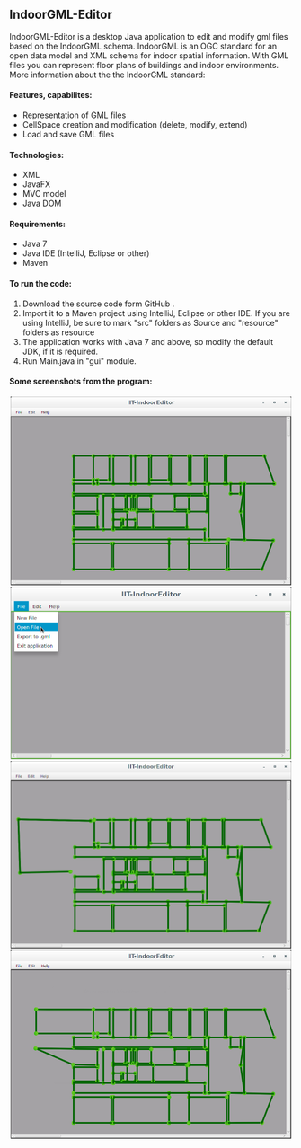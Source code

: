 ## IndoorGML-Editor

IndoorGML-Editor is a desktop Java application to edit and modify gml files based on the IndoorGML schema. IndoorGML is an OGC standard for an open data model and XML schema for indoor spatial information. With GML files you can represent floor plans of buildings and indoor environments. More information about the the IndoorGML standard:

#### Features, capabilites:
* Representation of GML files
* CellSpace creation and modification (delete, modify, extend)
* Load and save GML files

#### Technologies:
* XML
* JavaFX
* MVC model
* Java DOM

#### Requirements:

* Java 7
* Java IDE (IntelliJ, Eclipse or other)
* Maven

#### To run the code:

1. Download the source code form GitHub .
2. Import it to a Maven project using IntelliJ, Eclipse or other IDE.
   If you are using IntelliJ, be sure to mark "src" folders as Source and "resource" folders as resource
3. The application works with Java 7 and above, so modify the default JDK, if it is required.
4. Run Main.java in "gui" module.

#### Some screenshots from the program:

<p align="center">
  <img src="resources/unnamed.png" width=500 >
  <br>
   <img src="resources/loading.png" width=500 >
  <br>
 <img src="resources/unnamed2.png" width=500 >
  <br>
  <img src="resources/sharp.png" width=500 >
</p>

